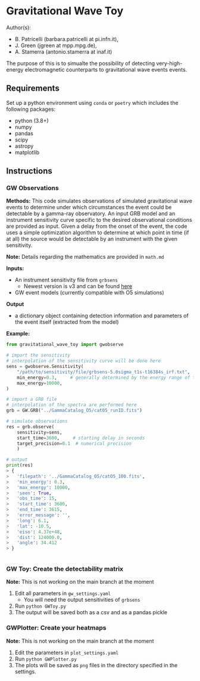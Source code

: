 # Gravitational Wave Toy

Author(s): 
- B. Patricelli (barbara.patricelli at pi.infn.it),
- J. Green (jgreen at mpp.mpg.de),
- A. Stamerra (antonio.stamerra at inaf.it)

The purpose of this is to simualte the possibility of detecting very-high-energy electromagnetic counterparts to gravitational wave events events.
      
## Requirements
Set up a python environment using `conda` or `poetry` which includes the following packages:
- python (3.8+)
- numpy
- pandas
- scipy
- astropy
- matplotlib

## Instructions
### GW Observations
**Methods:**
This code simulates observations of simulated gravitational wave events to determine under which circumstances the event could be detectable by a gamma-ray observatory. An input GRB model and an instrument sensitivity curve specific to the desired observational conditions are provided as input. Given a delay from the onset of the event, the code uses a simple optimization algorithm to determine at which point in time (if at all) the source would be detectable by an instrument with the given sensitivity.


**Note:** Details regarding the mathematics are provided in `math.md`

**Inputs:**
   - An instrument sensitivity file from `grbsens`
     - Newest version is v3 and can be found [here](CTA_sensitivity/grbsens_output_v3_Sep_2022/)
   - GW event models (currently compatible with O5 simulations)

**Output**
   - a dictionary object containing detection information and parameters of the event itself (extracted from the model)

**Example:**
```python
from gravitational_wave_toy import gwobserve

# import the sensitivity
# interpolation of the sensitivity curve will be done here
sens = gwobserve.Sensitivity(
    "/path/to/sensitivity/file/grbsens-5.0sigma_t1s-t16384s_irf.txt",
    min_energy=0.3,     # generally determined by the energy range of the IRFs
    max_energy=10000,
)

# import a GRB file
# interpolation of the spectra are performed here
grb = GW.GRB("../GammaCatalog_O5/cat05_runID.fits")

# simulate observations
res = grb.observe(
    sensitivity=sens, 
    start_time=3600,     # starting delay in seconds
    target_precision=0.1  # numerical precision 
    )

# output
print(res)
> {
>   'filepath': '../GammaCatalog_O5/catO5_100.fits',
>   'min_energy': 0.3,
>   'max_energy': 10000,
>   'seen': True,
>   'obs_time': 15,
>   'start_time': 3600,
>   'end_time': 3615,
>   'error_message': '',
>   'long': 6.1,
>   'lat': -10.5,
>   'eiso': 4.37e+48,
>   'dist': 124000.0,
>   'angle': 34.412
> }



```

### GW Toy: Create the detectability matrix
**Note:** This is not working on the main branch at the moment
1. Edit all parameters in `gw_settings.yaml`
   - You will need the output sensitivities of `grbsens`
2. Run `python GWToy.py`
3. The output will be saved both as a csv and as a pandas pickle

### GWPlotter: Create your heatmaps
**Note:** This is not working on the main branch at the moment
1. Edit the parameters in `plot_settings.yaml`
2. Run `python GWPlotter.py`
3. The plots will be saved as `png` files in the directory specified in the settings.

